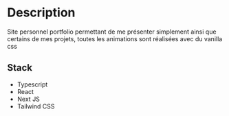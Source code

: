 # Description

Site personnel portfolio permettant de me présenter simplement ainsi que certains de mes projets, toutes les animations sont réalisées avec du vanilla css

## Stack

* Typescript
* React
* Next JS
* Tailwind CSS
